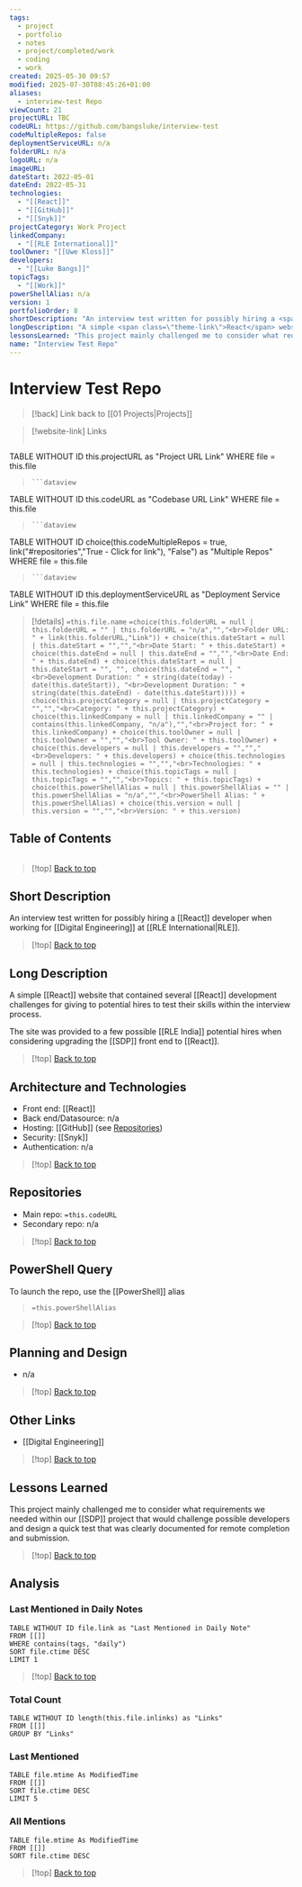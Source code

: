 ```yaml
---
tags:
  - project
  - portfolio
  - notes
  - project/completed/work
  - coding
  - work
created: 2025-05-30 09:57
modified: 2025-07-30T08:45:26+01:00
aliases:
  - interview-test Repo
viewCount: 21
projectURL: TBC
codeURL: https://github.com/bangsluke/interview-test
codeMultipleRepos: false
deploymentServiceURL: n/a
folderURL: n/a
logoURL: n/a
imageURL: 
dateStart: 2022-05-01
dateEnd: 2022-05-31
technologies:
  - "[[React]]"
  - "[[GitHub]]"
  - "[[Snyk]]"
projectCategory: Work Project
linkedCompany:
  - "[[RLE International]]"
toolOwner: "[[Uwe Kloss]]"
developers:
  - "[[Luke Bangs]]"
topicTags:
  - "[[Work]]"
powerShellAlias: n/a
version: 1
portfolioOrder: 8
shortDescription: "An interview test written for possibly hiring a <span class=\"theme-link\">React</span> developer when working for <span class=\"theme-link\">Digital Engineering</span> at <span class=\"theme-link\">RLE</span>."
longDescription: "A simple <span class=\"theme-link\">React</span> website that contained several <span class=\"theme-link\">React</span> development challenges for giving to potential hires to test their skills within the interview process.<br><br>The site was provided to a few possible <span class=\"theme-link\">RLE India</span> potential hires when considering upgrading the <a href=\"/projects/sdp\" class=\"theme-link\">SDP</a> front end to <span class=\"theme-link\">React</span>."
lessonsLearned: "This project mainly challenged me to consider what requirements we needed within our <a href=\"/projects/sdp\" class=\"theme-link\">SDP</a> project that would challenge possible developers and design a quick test that was clearly documented for remote completion and submission."
name: "Interview Test Repo"
---
```

# Interview Test Repo

> [!back] Link back to [[01 Projects|Projects]]

>[!website-link] Links
> ```dataview
TABLE WITHOUT ID this.projectURL as "Project URL Link"
WHERE file = this.file
>```
>```dataview
TABLE WITHOUT ID this.codeURL as "Codebase URL Link"
WHERE file = this.file
>```
>```dataview
TABLE WITHOUT ID choice(this.codeMultipleRepos = true, link("#repositories","True - Click for link"), "False") as "Multiple Repos"
WHERE file = this.file
>```
>```dataview
TABLE WITHOUT ID this.deploymentServiceURL as "Deployment Service Link"
WHERE file = this.file

>[!details]  `=this.file.name`
>`=choice(this.folderURL = null | this.folderURL = "" | this.folderURL = "n/a","","<br>Folder URL: " + link(this.folderURL,"Link")) + choice(this.dateStart = null | this.dateStart = "","","<br>Date Start: " + this.dateStart) + choice(this.dateEnd = null | this.dateEnd = "","","<br>Date End: " + this.dateEnd) + choice(this.dateStart = null | this.dateStart = "", "", choice(this.dateEnd = "", "<br>Development Duration: " + string(date(today) - date(this.dateStart)), "<br>Development Duration: " + string(date(this.dateEnd) - date(this.dateStart)))) + choice(this.projectCategory = null | this.projectCategory = "","","<br>Category: " + this.projectCategory) + choice(this.linkedCompany = null | this.linkedCompany = "" | contains(this.linkedCompany, "n/a"),"","<br>Project for: " + this.linkedCompany) + choice(this.toolOwner = null | this.toolOwner = "","","<br>Tool Owner: " + this.toolOwner) + choice(this.developers = null | this.developers = "","","<br>Developers: " + this.developers) + choice(this.technologies = null | this.technologies = "","","<br>Technologies: " + this.technologies) + choice(this.topicTags = null | this.topicTags = "","","<br>Topics: " + this.topicTags) + choice(this.powerShellAlias = null | this.powerShellAlias = "" | this.powerShellAlias = "n/a","","<br>PowerShell Alias: " + this.powerShellAlias) + choice(this.version = null | this.version = "","","<br>Version: " + this.version)`

## Table of Contents

```table-of-contents
```

>[!top] [Back to top](#Table%20of%20Contents)

## Short Description

An interview test written for possibly hiring a [[React]] developer when working for [[Digital Engineering]] at [[RLE International|RLE]].

>[!top] [Back to top](#Table%20of%20Contents)

## Long Description

A simple [[React]] website that contained several [[React]] development challenges for giving to potential hires to test their skills within the interview process.

The site was provided to a few possible [[RLE India]] potential hires when considering upgrading the [[SDP]] front end to [[React]].

>[!top] [Back to top](#Table%20of%20Contents)

## Architecture and Technologies

- Front end: [[React]]
- Back end/Datasource: n/a
- Hosting: [[GitHub]] (see [Repositories](#repositories))
- Security: [[Snyk]]
- Authentication: n/a

>[!top] [Back to top](#Table%20of%20Contents)

## Repositories

- Main repo: `=this.codeURL`
- Secondary repo: n/a

>[!top] [Back to top](#Table%20of%20Contents)

## PowerShell Query

To launch the repo, use the [[PowerShell]] alias 

> `=this.powerShellAlias`

>[!top] [Back to top](#Table%20of%20Contents)

## Planning and Design

- n/a

>[!top] [Back to top](#Table%20of%20Contents)

## Other Links

- [[Digital Engineering]]

>[!top] [Back to top](#Table%20of%20Contents)

## Lessons Learned

This project mainly challenged me to consider what requirements we needed within our [[SDP]] project that would challenge possible developers and design a quick test that was clearly documented for remote completion and submission.

>[!top] [Back to top](#Table%20of%20Contents)

## Analysis

### Last Mentioned in Daily Notes

```dataview
TABLE WITHOUT ID file.link as "Last Mentioned in Daily Note"
FROM [[]]
WHERE contains(tags, "daily")
SORT file.ctime DESC
LIMIT 1
```

>[!top] [Back to top](#Table%20of%20Contents)

### Total Count

```dataview
TABLE WITHOUT ID length(this.file.inlinks) as "Links"
FROM [[]]
GROUP BY "Links"
```

### Last Mentioned

```dataview
TABLE file.mtime As ModifiedTime
FROM [[]]
SORT file.ctime DESC
LIMIT 5
```

### All Mentions

```dataview
TABLE file.mtime As ModifiedTime
FROM [[]]
SORT file.ctime DESC
```

>[!top] [Back to top](#Table%20of%20Contents)